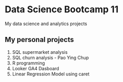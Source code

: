 # Data Science Bootcamp 11
My data science and analytics projects

## My personal projects

1. SQL supermarket analysis
2. SQL churn analysis - Pao Ying Chup
3. R programming
4. Looker GA4 Dasboard
5. Linear Regression Model using caret
